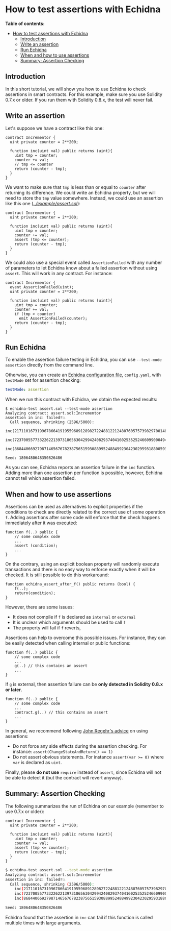 # How to test assertions with Echidna

**Table of contents:**

- [How to test assertions with Echidna](#how-to-test-assertions-with-echidna)
  - [Introduction](#introduction)
  - [Write an assertion](#write-an-assertion)
  - [Run Echidna](#run-echidna)
  - [When and how to use assertions](#when-and-how-to-use-assertions)
  - [Summary: Assertion Checking](#summary-assertion-checking)

## Introduction

In this short tutorial, we will show you how to use Echidna to check assertions in smart contracts. For this example, make sure you use Solidity 0.7.x or older. If you run them with Solidity 0.8.x, the test will never fail.

## Write an assertion

Let's suppose we have a contract like this one: 

```solidity
contract Incrementor {
  uint private counter = 2**200;

  function inc(uint val) public returns (uint){
    uint tmp = counter;
    counter += val;
    // tmp <= counter
    return (counter - tmp);
  }
}
```

We want to make sure that `tmp` is less than or equal to `counter` after returning its difference. We could write an Echidna property, but we will need to store the `tmp` value somewhere. Instead, we could use an assertion like this one (*[../example/assert.sol](../example/assert.sol)*):

```solidity
contract Incrementor {
  uint private counter = 2**200;

  function inc(uint val) public returns (uint){
    uint tmp = counter;
    counter += val;
    assert (tmp <= counter);
    return (counter - tmp);
  }
}
```

We could also use a special event called `AssertionFailed` with any number of parameters to let Echidna know about a failed assertion without using `assert`. This will work in any contract. For instance:

```solidity
contract Incrementor {
  event AssertionFailed(uint);
  uint private counter = 2**200;

  function inc(uint val) public returns (uint){
    uint tmp = counter;
    counter += val;
    if (tmp > counter)
      emit AssertionFailed(counter);
    return (counter - tmp);
  }
}
```

## Run Echidna

To enable the assertion failure testing in Echidna, you can use `--test-mode assertion` directly from the command line. 

Otherwise, you can create an [Echidna configuration file](https://github.com/crytic/echidna/wiki/Config), `config.yaml`, with `testMode` set for assertion checking:

```yaml
testMode: assertion
```

When we run this contract with Echidna, we obtain the expected results:

```
$ echidna-test assert.sol --test-mode assertion
Analyzing contract: assert.sol:Incrementor
assertion in inc: failed!💥  
  Call sequence, shrinking (2596/5000):
    inc(21711016731996786641919559689128982722488122124807605757398297001483711807488)
    inc(7237005577332262213973186563042994240829374041602535252466099000494570602496)
    inc(86844066927987146567678238756515930889952488499230423029593188005934847229952)

Seed: 1806480648350826486
```

As you can see, Echidna reports an assertion failure in the `inc` function. Adding more than one assertion per function is possible, however, Echidna cannot tell which assertion failed.

## When and how to use assertions

Assertions can be used as alternatives to explicit properties if the conditions to check are directly related to the correct use of some operation `f`. Adding assertions after some code will enforce that the check happens immediately after it was executed: 

```solidity
function f(..) public {
    // some complex code
    ...
    assert (condition);
    ...
}
```

On the contrary, using an explicit boolean property will randomly execute transactions and there is no easy way to enforce exactly when it will be checked. It is still possible to do this workaround:

```solidity
function echidna_assert_after_f() public returns (bool) {
    f(..); 
    return(condition);
}
```

However, there are some issues:

* It does not compile if `f` is declared as `internal` or `external`
* It is unclear which arguments should be used to call `f`
* The property will fail if `f` reverts, 

Assertions can help to overcome this possible issues. For instance, they can be easily detected when calling internal or public functions:

```solidity
function f(..) public {
    // some complex code
    ...
    g(..) // this contains an assert
    ...
}
```

If `g` is external, then assertion failure can be **only detected in Solidity 0.8.x or later**.

```solidity
function f(..) public {
    // some complex code
    ...
    contract.g(..) // this contains an assert
    ...
}
```

In general, we recommend following [John Regehr's advice](https://blog.regehr.org/archives/1091) on using assertions:

* Do not force any side effects during the assertion checking. For instance: `assert(ChangeStateAndReturn() == 1)`
* Do not assert obvious statements. For instance `assert(var >= 0)` where `var` is declared as `uint`.

Finally, please **do not use** `require` instead of `assert`, since Echidna will not be able to detect it (but the contract will revert anyway).

## Summary: Assertion Checking

The following summarizes the run of Echidna on our example (remember to use 0.7.x or older):

```solidity
contract Incrementor {
  uint private counter = 2**200;

  function inc(uint val) public returns (uint){
    uint tmp = counter;
    counter += val;
    assert (tmp <= counter);
    return (counter - tmp);
  }
}
```

```bash
$ echidna-test assert.sol --test-mode assertion
Analyzing contract: assert.sol:Incrementor
assertion in inc: failed!💥  
  Call sequence, shrinking (2596/5000):
    inc(21711016731996786641919559689128982722488122124807605757398297001483711807488)
    inc(7237005577332262213973186563042994240829374041602535252466099000494570602496)
    inc(86844066927987146567678238756515930889952488499230423029593188005934847229952)

Seed: 1806480648350826486
```

Echidna found that the assertion in `inc` can fail if this function is called multiple times with large arguments.
